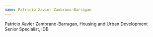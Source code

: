 ```yaml
---
name: Patricio Xavier Zambrano-Barragan
---
```

Patricio Xavier Zambrano-Barragan, Housing and Urban Development Senior Specialist, IDB
